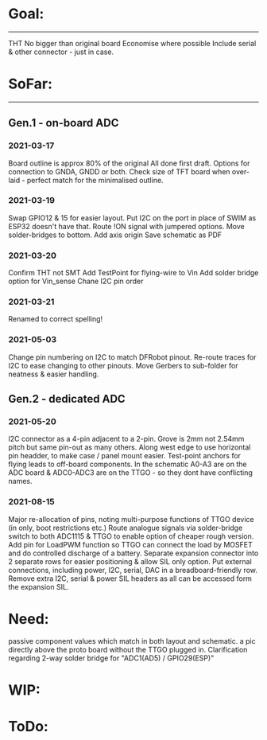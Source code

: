 # Goal:
-----
THT
No bigger than original board
Economise where possible
Include serial & other connector - just in case.


# SoFar:
------
## Gen.1 - on-board ADC
### 2021-03-17
Board outline is approx 80% of the original
All done first draft.
Options for connection to GNDA, GNDD or both.
Check size of TFT board when over-laid - perfect match for the minimalised outline.
### 2021-03-19
Swap GPIO12 & 15 for easier layout.
Put I2C on the port in place of SWIM as ESP32 doesn't have that.
Route !ON signal with jumpered options.
Move solder-bridges to bottom.
Add axis origin
Save schematic as PDF
### 2021-03-20
Confirm THT not SMT
Add TestPoint for flying-wire to Vin
Add solder bridge option for Vin_sense
Chane I2C pin order
### 2021-03-21
Renamed to correct spelling!
### 2021-05-03
Change pin numbering on I2C to match DFRobot pinout.
Re-route traces for I2C to ease changing to other pinouts.
Move Gerbers to sub-folder for neatness & easier handling.

## Gen.2 - dedicated ADC
### 2021-05-20
I2C connector as a 4-pin adjacent to a 2-pin.
Grove is 2mm not 2.54mm pitch but same pin-out as many others.
Along west edge to use horizontal pin headder, to make case / panel mount easier.
Test-point anchors for flying leads to off-board components.
In the schematic A0-A3 are on the ADC board & ADC0-ADC3 are on the TTGO - so they dont have conflicting names. 
### 2021-08-15
Major re-allocation of pins, noting multi-purpose functions of TTGO device (in only, boot restrictions etc.)
Route analogue signals via solder-bridge switch to both ADC1115 & TTGO to enable option of cheaper rough version.
Add pin for LoadPWM function so TTGO can connect the load by MOSFET and do controlled discharge of a battery.
Separate expansion connector into 2 separate rows for easier positioning & allow SIL only option.
Put external connections, including power, I2C, serial, DAC in a breadboard-friendly row.
Remove extra I2C, serial & power SIL headers as all can be accessed form the expansion SIL.


# Need:
passive component values which match in both layout and schematic.
a pic directly above the proto board without the TTGO plugged in.
Clarification regarding 2-way solder bridge for "ADC1(AD5) / GPIO29(ESP)"


# WIP:


# ToDo:





